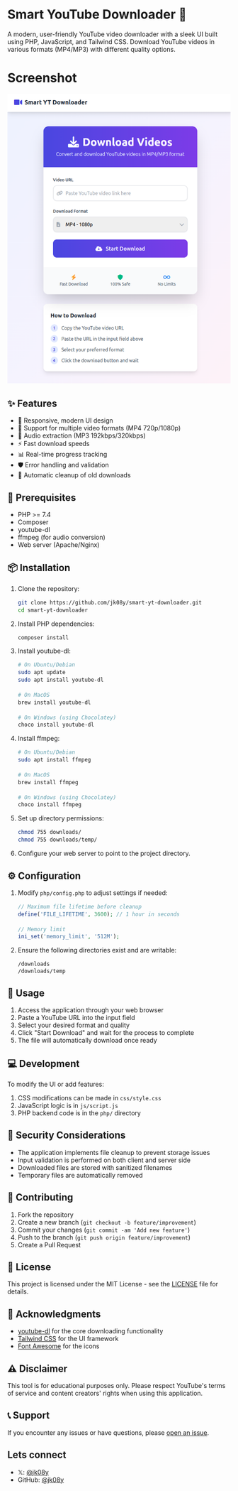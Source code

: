 # Smart YouTube Downloader 🎥

A modern, user-friendly YouTube video downloader with a sleek UI built using PHP, JavaScript, and Tailwind CSS. Download YouTube videos in various formats (MP4/MP3) with different quality options.

# Screenshot

![Smart YT Downloader Interface](https://raw.githubusercontent.com/jk08y/smart-yt-downloader/refs/heads/main/screenshots/screenshot_11-19%2023-02-19.png)

## ✨ Features

* 📱 Responsive, modern UI design
* 🎥 Support for multiple video formats (MP4 720p/1080p)
* 🎵 Audio extraction (MP3 192kbps/320kbps)
* ⚡ Fast download speeds
* 📊 Real-time progress tracking
* 🛡️ Error handling and validation
* 🧹 Automatic cleanup of old downloads



## 🔧 Prerequisites

* PHP >= 7.4
* Composer
* youtube-dl
* ffmpeg (for audio conversion)
* Web server (Apache/Nginx)

## 📦 Installation

1. Clone the repository:
   ```bash
   git clone https://github.com/jk08y/smart-yt-downloader.git
   cd smart-yt-downloader
   ```

2. Install PHP dependencies:
   ```bash
   composer install
   ```

3. Install youtube-dl:
   ```bash
   # On Ubuntu/Debian
   sudo apt update
   sudo apt install youtube-dl

   # On MacOS
   brew install youtube-dl

   # On Windows (using Chocolatey)
   choco install youtube-dl
   ```

4. Install ffmpeg:
   ```bash
   # On Ubuntu/Debian
   sudo apt install ffmpeg

   # On MacOS
   brew install ffmpeg

   # On Windows (using Chocolatey)
   choco install ffmpeg
   ```

5. Set up directory permissions:
   ```bash
   chmod 755 downloads/
   chmod 755 downloads/temp/
   ```

6. Configure your web server to point to the project directory.

## ⚙️ Configuration

1. Modify `php/config.php` to adjust settings if needed:
   ```php
   // Maximum file lifetime before cleanup
   define('FILE_LIFETIME', 3600); // 1 hour in seconds

   // Memory limit
   ini_set('memory_limit', '512M');
   ```

2. Ensure the following directories exist and are writable:
   ```
   /downloads
   /downloads/temp
   ```

## 🚀 Usage

1. Access the application through your web browser
2. Paste a YouTube URL into the input field
3. Select your desired format and quality
4. Click "Start Download" and wait for the process to complete
5. The file will automatically download once ready

## 💻 Development

To modify the UI or add features:

1. CSS modifications can be made in `css/style.css`
2. JavaScript logic is in `js/script.js`
3. PHP backend code is in the `php/` directory

## 🔐 Security Considerations

* The application implements file cleanup to prevent storage issues
* Input validation is performed on both client and server side
* Downloaded files are stored with sanitized filenames
* Temporary files are automatically removed

## 🤝 Contributing

1. Fork the repository
2. Create a new branch (`git checkout -b feature/improvement`)
3. Commit your changes (`git commit -am 'Add new feature'`)
4. Push to the branch (`git push origin feature/improvement`)
5. Create a Pull Request

## 📝 License

This project is licensed under the MIT License - see the [LICENSE](LICENSE) file for details.

## 🙏 Acknowledgments

* [youtube-dl](https://youtube-dl.org/) for the core downloading functionality
* [Tailwind CSS](https://tailwindcss.com/) for the UI framework
* [Font Awesome](https://fontawesome.com/) for the icons

## ⚠️ Disclaimer

This tool is for educational purposes only. Please respect YouTube's terms of service and content creators' rights when using this application.

## 📞 Support

If you encounter any issues or have questions, please [open an issue](https://github.com/jk08y/smart-yt-downloader/issues).

<!-- Link References -->
[youtube-dl]: https://youtube-dl.org/
[tailwind]: https://tailwindcss.com/
[fontawesome]: https://fontawesome.com/


## Lets connect

-  𝕏: [@jk08y](https://x.com/jk08y)
- GitHub: [@jk08y](https://github.com/jk08y)
